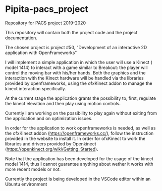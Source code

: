 # Pipita-pacs_project
Repository for PACS project 2019-2020

This repository will contain both the project code and the project documentation.

The chosen project is project #50, "Development of an interactive 2D application with OpenFrameworks"

I will implement a simple application in which the user will use a Kinect ( model 1414) to interact with a game similar to Breakout: the player will control the moving bar with his/her hands.
Both the graphics and the interaction with the Kinect hardware will be handled via the libraries provided by openframeworks, using the ofxKinect addon to manage the kinect interaction specifically. 

At the current stage the application grants the possibility to, first, regulate the kinect elevation and then play using motion controls.

Currently I am working on the possibility to play again without exiting from the application and on optimization issues.

In order for the application to work openframeworks is needed, as well as the ofxKinect addon (https://openframeworks.cc/), follow the instruction provided in the website to install it.
In order for ofxKinect to work the libraries and drivers provided by Openkinect (https://openkinect.org/wiki/Getting_Started).

Note that the application has been developed for the usage of the kinect model 1414, thus I cannot guarantee anything about wether it works with more recent models or not. 

Currently the project is being developed in the VSCode editor within an Ubuntu environment

